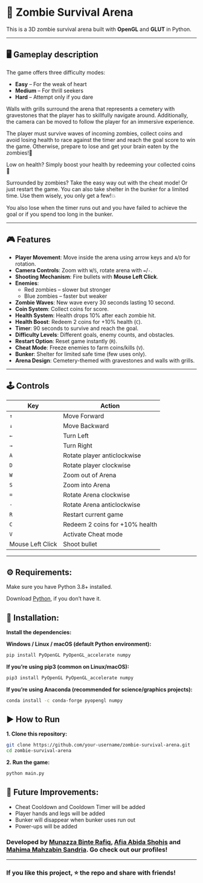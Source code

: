 # 🧟 Zombie Survival Arena

This is a 3D zombie survival arena built with **OpenGL** and **GLUT** in Python.  


---

## 🖥️ Gameplay description

The game offers three difficulty modes:  
- **Easy** – For the weak of heart  
- **Medium** – For thrill seekers  
- **Hard** – Attempt only if you dare  

Walls with grills surround the arena that represents a cemetery with gravestones that the player has to skillfully navigate around. Additionally, the camera can be moved to follow the player for an immersive experience.

The player must survive waves of incoming zombies, collect coins and avoid losing health to race against the timer and reach the goal score to win the game. Otherwise, prepare to lose and get your brain eaten by the zombies!🧠

Low on health? Simply boost your health by redeeming your collected coins🔋

Surrounded by zombies? Take the easy way out with the cheat mode! Or just restart the game.
You can also take shelter in the bunker for a limited time. Use them wisely, you only get a few!💥

You also lose when the timer runs out and you have failed to achieve the goal or if you spend too long in the bunker.


---

## 🎮 Features
- **Player Movement**: Move inside the arena using arrow keys and `A`/`D` for rotation.  
- **Camera Controls**: Zoom with `W`/`S`, rotate arena with `=`/`-`.  
- **Shooting Mechanism**: Fire bullets with **Mouse Left Click**.  
- **Enemies**:  
  - Red zombies – slower but stronger  
  - Blue zombies – faster but weaker  
- **Zombie Waves**: New wave every 30 seconds lasting 10 second.  
- **Coin System**: Collect coins for score.  
- **Health System**: Health drops 10% after each zombie hit.  
- **Health Boost**: Redeem 2 coins for +10% health (`C`).  
- **Timer**: 90 seconds to survive and reach the goal.  
- **Difficulty Levels**: Different goals, enemy counts, and obstacles.  
- **Restart Option**: Reset game instantly (`R`).  
- **Cheat Mode**: Freeze enemies to farm coins/kills (`V`).  
- **Bunker**: Shelter for limited safe time (few uses only).  
- **Arena Design**: Cemetery-themed with gravestones and walls with grills.  

---

## 🕹️ Controls

| Key | Action |
|-----|--------|
| `↑`| Move Forward |
| `↓` | Move Backward |
| `←` | Turn Left |
| `→` | Turn Right |
| `A` | Rotate player anticlockwise |
| `D` | Rotate player clockwise |
| `W` | Zoom out of Arena |
| `S` | Zoom into Arena |
| `=` | Rotate Arena clockwise |
| `-` | Rotate Arena anticlockwise |
| `R` | Restart current game |
| `C` | Redeem 2 coins for +10% health |
| `V` | Activate Cheat mode |
| Mouse Left Click | Shoot bullet |

---
## ⚙️ Requirements:

Make sure you have Python 3.8+ installed.

Download [Python](https://www.python.org/downloads/), if you don’t have it.
 
## 🔧 Installation:

**Install the dependencies:**

**Windows / Linux / macOS (default Python environment):**

```bash
pip install PyOpenGL PyOpenGL_accelerate numpy
```

**If you’re using pip3 (common on Linux/macOS):**

```bash
pip3 install PyOpenGL PyOpenGL_accelerate numpy
```

**If you’re using Anaconda (recommended for science/graphics projects):**

```bash
conda install -c conda-forge pyopengl numpy
```

## ▶️ How to Run

**1. Clone this repository:**

```bash
git clone https://github.com/your-username/zombie-survival-arena.git
cd zombie-survival-arena
```

**2. Run the game:**

```bash
python main.py
```

## 🚀 Future Improvements:
- Cheat Cooldown and Cooldown Timer will be added
- Player hands and legs will be added
- Bunker will disappear when bunker uses run out
- Power-ups will be added

### Developed by [Munazza Binte Rafiq](https://github.com/munazza-r), [Afia Abida Shohis](https://github.com/Afia-Abida) and [Mahima Mahzabin Sandria](https://github.com/mahzabinsandria). Go check out our profiles!
---
### If you like this project, ⭐ the repo and share with friends!


